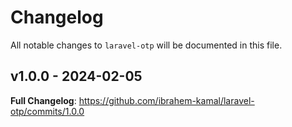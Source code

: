 # Changelog

All notable changes to `laravel-otp` will be documented in this file.

## v1.0.0 - 2024-02-05

**Full Changelog**: https://github.com/ibrahem-kamal/laravel-otp/commits/1.0.0
